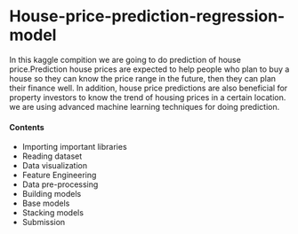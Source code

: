 # House-price-prediction-regression-model
In this kaggle compition we are going to do prediction of house price.Prediction house prices are expected to help people who plan to buy a house so they can know the price range in the future, then they can plan their finance well. In addition, house price predictions are also beneficial for property investors to know the trend of housing prices in a certain location. we are using advanced machine learning techniques for doing prediction.
#### Contents
* Importing important libraries
* Reading dataset
* Data visualization
* Feature Engineering
* Data pre-processing
* Building models
* Base models
* Stacking models
* Submission
